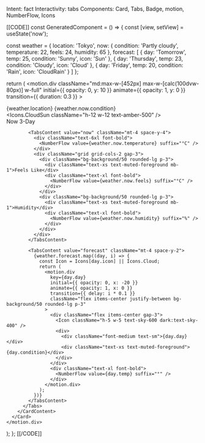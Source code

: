 Intent: fact
Interactivity: tabs
Components: Card, Tabs, Badge, motion, NumberFlow, Icons

[[CODE]]
const GeneratedComponent = () => {
  const [view, setView] = useState('now');
  
  const weather = {
    location: 'Tokyo',
    now: { condition: 'Partly cloudy', temperature: 22, feels: 24, humidity: 65 },
    forecast: [
      { day: 'Tomorrow', temp: 25, condition: 'Sunny', icon: 'Sun' },
      { day: 'Thursday', temp: 23, condition: 'Cloudy', icon: 'Cloud' },
      { day: 'Friday', temp: 20, condition: 'Rain', icon: 'CloudRain' }
    ]
  };
  
  return (
    <motion.div
      className="md:max-w-[452px] max-w-[calc(100dvw-80px)] w-full"
      initial={{ opacity: 0, y: 10 }}
      animate={{ opacity: 1, y: 0 }}
      transition={{ duration: 0.3 }}
    >
      <Card className="bg-gradient-to-br from-sky-50/50 to-sky-100/30 dark:from-sky-950/50 dark:to-sky-900/30">
        <CardHeader>
          <div className="flex items-start justify-between">
            <div>
              <CardTitle>{weather.location}</CardTitle>
              <CardDescription>{weather.now.condition}</CardDescription>
            </div>
            <Icons.CloudSun className="h-12 w-12 text-amber-500" />
          </div>
        </CardHeader>
        <CardContent className="space-y-4">
          <Tabs value={view} onValueChange={setView} className="w-full">
            <TabsList className="grid w-full grid-cols-2">
              <TabsTrigger value="now">Now</TabsTrigger>
              <TabsTrigger value="forecast">3-Day</TabsTrigger>
            </TabsList>
            
            <TabsContent value="now" className="mt-4 space-y-4">
              <div className="text-6xl font-bold">
                <NumberFlow value={weather.now.temperature} suffix="°C" />
              </div>
              <div className="grid grid-cols-2 gap-3">
                <div className="bg-background/50 rounded-lg p-3">
                  <div className="text-xs text-muted-foreground mb-1">Feels Like</div>
                  <div className="text-xl font-bold">
                    <NumberFlow value={weather.now.feels} suffix="°C" />
                  </div>
                </div>
                <div className="bg-background/50 rounded-lg p-3">
                  <div className="text-xs text-muted-foreground mb-1">Humidity</div>
                  <div className="text-xl font-bold">
                    <NumberFlow value={weather.now.humidity} suffix="%" />
                  </div>
                </div>
              </div>
            </TabsContent>
            
            <TabsContent value="forecast" className="mt-4 space-y-2">
              {weather.forecast.map((day, i) => {
                const Icon = Icons[day.icon] || Icons.Cloud;
                return (
                  <motion.div
                    key={day.day}
                    initial={{ opacity: 0, x: -20 }}
                    animate={{ opacity: 1, x: 0 }}
                    transition={{ delay: i * 0.1 }}
                    className="flex items-center justify-between bg-background/50 rounded-lg p-3"
                  >
                    <div className="flex items-center gap-3">
                      <Icon className="h-5 w-5 text-sky-600 dark:text-sky-400" />
                      <div>
                        <div className="font-medium text-sm">{day.day}</div>
                        <div className="text-xs text-muted-foreground">{day.condition}</div>
                      </div>
                    </div>
                    <div className="text-xl font-bold">
                      <NumberFlow value={day.temp} suffix="°" />
                    </div>
                  </motion.div>
                );
              })}
            </TabsContent>
          </Tabs>
        </CardContent>
      </Card>
    </motion.div>
  );
};
[[/CODE]]

